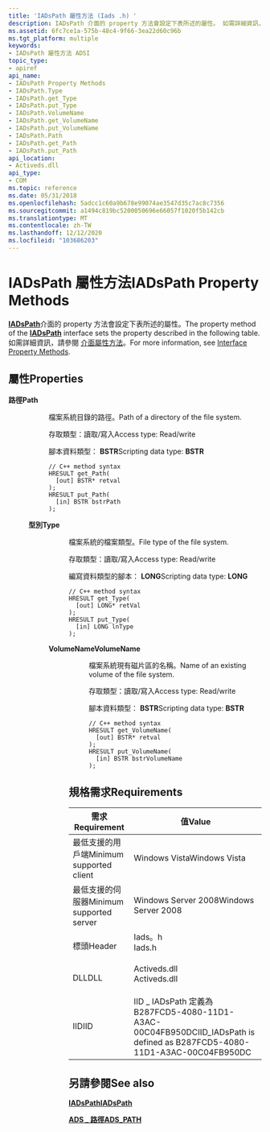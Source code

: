 ```yaml
---
title: 'IADsPath 屬性方法 (Iads .h) '
description: IADsPath 介面的 property 方法會設定下表所述的屬性。 如需詳細資訊，請參閱介面屬性方法。
ms.assetid: 6fc7ce1a-575b-48c4-9f66-3ea22d60c96b
ms.tgt_platform: multiple
keywords:
- IADsPath 屬性方法 ADSI
topic_type:
- apiref
api_name:
- IADsPath Property Methods
- IADsPath.Type
- IADsPath.get_Type
- IADsPath.put_Type
- IADsPath.VolumeName
- IADsPath.get_VolumeName
- IADsPath.put_VolumeName
- IADsPath.Path
- IADsPath.get_Path
- IADsPath.put_Path
api_location:
- Activeds.dll
api_type:
- COM
ms.topic: reference
ms.date: 05/31/2018
ms.openlocfilehash: 5adcc1c60a9b678e99074ae3547d35c7ac8c7356
ms.sourcegitcommit: a1494c819bc5200050696e66057f1020f5b142cb
ms.translationtype: MT
ms.contentlocale: zh-TW
ms.lasthandoff: 12/12/2020
ms.locfileid: "103686203"
---
```

# <a name="iadspath-property-methods"></a><span data-ttu-id="bcea1-105">IADsPath 屬性方法</span><span class="sxs-lookup"><span data-stu-id="bcea1-105">IADsPath Property Methods</span></span>

<span data-ttu-id="bcea1-106">[**IADsPath**](/windows/desktop/api/Iads/nn-iads-iadspath)介面的 property 方法會設定下表所述的屬性。</span><span class="sxs-lookup"><span data-stu-id="bcea1-106">The property method of the [**IADsPath**](/windows/desktop/api/Iads/nn-iads-iadspath) interface sets the property described in the following table.</span></span> <span data-ttu-id="bcea1-107">如需詳細資訊，請參閱 [介面屬性方法](interface-property-methods.md)。</span><span class="sxs-lookup"><span data-stu-id="bcea1-107">For more information, see [Interface Property Methods](interface-property-methods.md).</span></span>

## <a name="properties"></a><span data-ttu-id="bcea1-108">屬性</span><span class="sxs-lookup"><span data-stu-id="bcea1-108">Properties</span></span>

<dl> <dt>

<span data-ttu-id="bcea1-109">**路徑**</span><span class="sxs-lookup"><span data-stu-id="bcea1-109">**Path**</span></span>
<span data-ttu-id="bcea1-110"></dt> <dd> <dl></span><span class="sxs-lookup"><span data-stu-id="bcea1-110"></dt> <dd> <dl></span></span>

<span data-ttu-id="bcea1-111">檔案系統目錄的路徑。</span><span class="sxs-lookup"><span data-stu-id="bcea1-111">Path of a directory of the file system.</span></span>

<dt>

<span data-ttu-id="bcea1-112">存取類型：讀取/寫入</span><span class="sxs-lookup"><span data-stu-id="bcea1-112">Access type: Read/write</span></span>
</dt> <dt>

<span data-ttu-id="bcea1-113">腳本資料類型： **BSTR**</span><span class="sxs-lookup"><span data-stu-id="bcea1-113">Scripting data type: **BSTR**</span></span>
</dt> <dt>



``` syntax
// C++ method syntax
HRESULT get_Path(
  [out] BSTR* retval
);
HRESULT put_Path(
  [in] BSTR bstrPath
);
```


</dt> </dl> </dd> <dt>

<span data-ttu-id="bcea1-114">**型別**</span><span class="sxs-lookup"><span data-stu-id="bcea1-114">**Type**</span></span>
<span data-ttu-id="bcea1-115"></dt> <dd> <dl></span><span class="sxs-lookup"><span data-stu-id="bcea1-115"></dt> <dd> <dl></span></span>

<span data-ttu-id="bcea1-116">檔案系統的檔案類型。</span><span class="sxs-lookup"><span data-stu-id="bcea1-116">File type of the file system.</span></span>

<dt>

<span data-ttu-id="bcea1-117">存取類型：讀取/寫入</span><span class="sxs-lookup"><span data-stu-id="bcea1-117">Access type: Read/write</span></span>
</dt> <dt>

<span data-ttu-id="bcea1-118">編寫資料類型的腳本： **LONG**</span><span class="sxs-lookup"><span data-stu-id="bcea1-118">Scripting data type: **LONG**</span></span>
</dt> <dt>



``` syntax
// C++ method syntax
HRESULT get_Type(
  [out] LONG* retVal
);
HRESULT put_Type(
  [in] LONG lnType
);
```


</dt> </dl> </dd> <dt>

<span data-ttu-id="bcea1-119">**VolumeName**</span><span class="sxs-lookup"><span data-stu-id="bcea1-119">**VolumeName**</span></span>
<span data-ttu-id="bcea1-120"></dt> <dd> <dl></span><span class="sxs-lookup"><span data-stu-id="bcea1-120"></dt> <dd> <dl></span></span>

<span data-ttu-id="bcea1-121">檔案系統現有磁片區的名稱。</span><span class="sxs-lookup"><span data-stu-id="bcea1-121">Name of an existing volume of the file system.</span></span>

<dt>

<span data-ttu-id="bcea1-122">存取類型：讀取/寫入</span><span class="sxs-lookup"><span data-stu-id="bcea1-122">Access type: Read/write</span></span>
</dt> <dt>

<span data-ttu-id="bcea1-123">腳本資料類型： **BSTR**</span><span class="sxs-lookup"><span data-stu-id="bcea1-123">Scripting data type: **BSTR**</span></span>
</dt> <dt>



``` syntax
// C++ method syntax
HRESULT get_VolumeName(
  [out] BSTR* retval
);
HRESULT put_VolumeName(
  [in] BSTR bstrVolumeName
);
```


</dt> </dl> </dd> </dl>

 

## <a name="requirements"></a><span data-ttu-id="bcea1-124">規格需求</span><span class="sxs-lookup"><span data-stu-id="bcea1-124">Requirements</span></span>



| <span data-ttu-id="bcea1-125">需求</span><span class="sxs-lookup"><span data-stu-id="bcea1-125">Requirement</span></span> | <span data-ttu-id="bcea1-126">值</span><span class="sxs-lookup"><span data-stu-id="bcea1-126">Value</span></span> |
|-------------------------------------|-----------------------------------------------------------------------------------------|
| <span data-ttu-id="bcea1-127">最低支援的用戶端</span><span class="sxs-lookup"><span data-stu-id="bcea1-127">Minimum supported client</span></span><br/> | <span data-ttu-id="bcea1-128">Windows Vista</span><span class="sxs-lookup"><span data-stu-id="bcea1-128">Windows Vista</span></span><br/>                                                                |
| <span data-ttu-id="bcea1-129">最低支援的伺服器</span><span class="sxs-lookup"><span data-stu-id="bcea1-129">Minimum supported server</span></span><br/> | <span data-ttu-id="bcea1-130">Windows Server 2008</span><span class="sxs-lookup"><span data-stu-id="bcea1-130">Windows Server 2008</span></span><br/>                                                          |
| <span data-ttu-id="bcea1-131">標頭</span><span class="sxs-lookup"><span data-stu-id="bcea1-131">Header</span></span><br/>                   | <dl> <span data-ttu-id="bcea1-132"><dt>Iads。h</dt></span><span class="sxs-lookup"><span data-stu-id="bcea1-132"><dt>Iads.h</dt></span></span> </dl>       |
| <span data-ttu-id="bcea1-133">DLL</span><span class="sxs-lookup"><span data-stu-id="bcea1-133">DLL</span></span><br/>                      | <dl> <span data-ttu-id="bcea1-134"><dt>Activeds.dll</dt></span><span class="sxs-lookup"><span data-stu-id="bcea1-134"><dt>Activeds.dll</dt></span></span> </dl> |
| <span data-ttu-id="bcea1-135">IID</span><span class="sxs-lookup"><span data-stu-id="bcea1-135">IID</span></span><br/>                      | <span data-ttu-id="bcea1-136">IID \_ IADsPath 定義為 B287FCD5-4080-11D1-A3AC-00C04FB950DC</span><span class="sxs-lookup"><span data-stu-id="bcea1-136">IID\_IADsPath is defined as B287FCD5-4080-11D1-A3AC-00C04FB950DC</span></span><br/>             |



## <a name="see-also"></a><span data-ttu-id="bcea1-137">另請參閱</span><span class="sxs-lookup"><span data-stu-id="bcea1-137">See also</span></span>

<dl> <dt>

[<span data-ttu-id="bcea1-138">**IADsPath**</span><span class="sxs-lookup"><span data-stu-id="bcea1-138">**IADsPath**</span></span>](/windows/desktop/api/Iads/nn-iads-iadspath)
</dt> <dt>

[<span data-ttu-id="bcea1-139">**ADS \_ 路徑**</span><span class="sxs-lookup"><span data-stu-id="bcea1-139">**ADS\_PATH**</span></span>](/windows/win32/api/iads/ns-iads-ads_path)
</dt> </dl>

 

 





